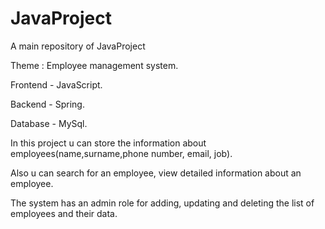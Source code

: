 # JavaProject
 A main repository of JavaProject

Theme : Employee management system. 

Frontend - JavaScript.

Backend - Spring. 

Database - MySql.

In this project u can store the information about employees(name,surname,phone number, email, job).

Also u can search for an employee, view detailed information about an employee.

The system has an admin role for adding, updating and deleting the list of employees and their data.
